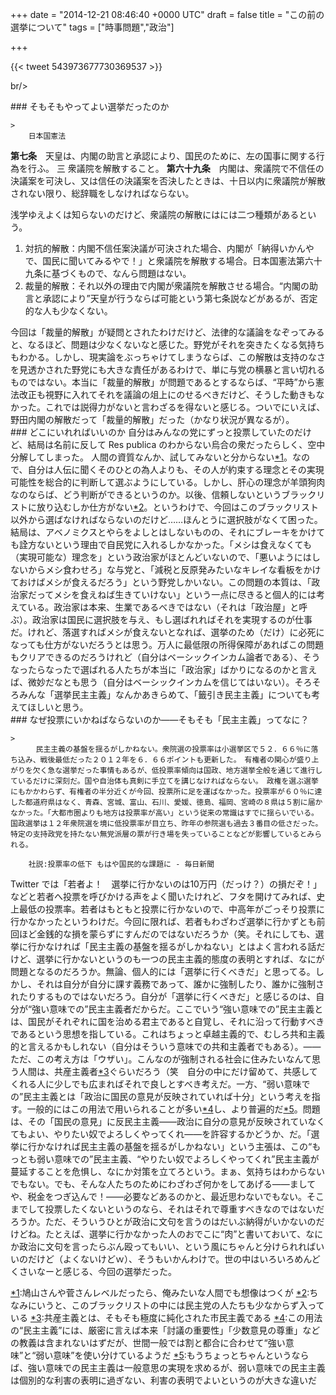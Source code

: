 
+++
date = "2014-12-21 08:46:40 +0000 UTC"
draft = false
title = "この前の選挙について"
tags = ["時事問題","政治"]

+++


{{< tweet 543973677730369537 >}}

br/>


<div class="section">
    ### そもそもやってよい選挙だったのか
    
    >
        日本国憲法
**第七条**　天皇は、内閣の助言と承認により、国民のために、左の国事に関する行為を行ふ。
三 衆議院を解散すること。
**第六十九条**　内閣は、衆議院で不信任の決議案を可決し、又は信任の決議案を否決したときは、十日以内に衆議院が解散されない限り、総辞職をしなければならない。

    
浅学ゆえよくは知らないのだけど、衆議院の解散にはには二つ種類があるという。

<ol>
<li>対抗的解散：内閣不信任案決議が可決された場合、内閣が「納得いかんやで、国民に聞いてみるやで！」と衆議院を解散する場合。日本国憲法第六十九条に基づくもので、なんら問題はない。</li>
<li>裁量的解散：それ以外の理由で内閣が衆議院を解散させる場合。“内閣の助言と承認により”天皇が行うならば可能という第七条説などがあるが、否定的な人も少なくない。</li>
</ol>今回は「裁量的解散」が疑問とされたわけだけど、法律的な議論をなぞってみると、なるほど、問題は少なくないなと感じた。野党がそれを突きたくなる気持ちもわかる。しかし、現実論をぶっちゃけてしまうならば、この解散は支持のなさを見透かされた野党にも大きな責任があるわけで、単に与党の横暴と言い切れるものではない。本当に「裁量的解散」が問題であるとするならば、“平時”から憲法改正も視野に入れてそれを議論の俎上にのせるべきだけど、そうした動きもなかった。これでは説得力がないと言わざるを得ないと感じる。ついでにいえば、野田内閣の解散だって「裁量的解散」だった（かなり状況が異なるが）。

</div>
<div class="section">
    ### どこにいれればいいのか
    自分はみんなの党にずっと投票していたのだけど、結局は名前に反して Res publica のわからない烏合の衆だったらしく、空中分解してしまった。 人間の資質なんか、試してみないと分からない<a href="#f-e75dd209" name="fn-e75dd209" title="鳩山さんや菅さんレベルだったら、俺みたいな人間でも想像はつくが">*1</a>。なので、自分は人伝に聞くそのひとの為人よりも、その人が約束する理念とその実現可能性を総合的に判断して選ぶようにしている。しかし、肝心の理念が羊頭狗肉なのならば、どう判断ができるというのか。以後、信頼しないというブラックリストに放り込むしか仕方がない<a href="#f-e324affe" name="fn-e324affe" title="ちなみにいうと、このブラックリストの中には民主党の人たちも少なからず入っている">*2</a>。というわけで、今回はこのブラックリスト以外から選ばなければならないのだけど……ほんとうに選択肢がなくて困った。結局は、アベノミクスとやらをよしとはしないものの、それにブレーキをかけても詮方ないという理由で自民党に入れるしかなかった。「メシは食えなくても（実現可能な）理念を」という政治家がほとんどいないので、「悪いようにはしないからメシ食わせろ」な与党と、「減税と反原発みたいなキレイな看板をかけておけばメシが食えるだろう」という野党しかいない。この問題の本質は、「政治家だってメシを食えねば生きていけない」という一点に尽きると個人的には考えている。政治家は本来、生業であるべきではない（それは「政治屋」と呼ぶ）。政治家は国民に選択肢を与え、もし選ばれればそれを実現するのが仕事だ。けれど、落選すればメシが食えないとなれば、選挙のため（だけ）に必死になっても仕方がないだろうとは思う。万人に最低限の所得保障があればこの問題もクリアできるのだろうけれど（自分はベーシックインカム論者である）、そうなったらなったで選ばれる人たちが本当に「政治家」ばかりになるのかと言えば、微妙だなとも思う（自分はベーシックインカムを信じてはいない）。そろそろみんな「選挙民主主義」なんかあきらめて、「籤引き民主主義」についても考えてほしいと思う。

</div>
<div class="section">
    ### なぜ投票にいかねばならないのか――そもそも「民主主義」ってなに？
    
    >
        　民主主義の基盤を揺るがしかねない。衆院選の投票率は小選挙区で５２．６６％に落ち込み、戦後最低だった２０１２年を６．６６ポイントも更新した。　有権者の関心が盛り上がりを欠く急な選挙だった事情もあるが、低投票率傾向は国政、地方選挙全般を通じて進行しているだけに深刻だ。国や自治体も真剣に手立てを講じなければならない。　政権を選ぶ選挙にもかかわらず、有権者の半分近くが今回、投票所に足を運ばなかった。投票率が６０％に達した都道府県はなく、青森、宮城、富山、石川、愛媛、徳島、福岡、宮崎の８県は５割に届かなかった。「大都市圏よりも地方は投票率が高い」という従来の常識はすでに揺らいでいる。　国政選挙は１２年衆院選を境に低投票率が目立ち、昨年の参院選も過去３番目の低さだった。特定の支持政党を持たない無党派層の票が行き場を失っていることなどが影響しているとみられる。

        社説:投票率の低下 もはや国民的な課題に - 毎日新聞
    
Twitter では「若者よ！　選挙に行かないのは10万円（だっけ？）の損だぞ！」などと若者へ投票を呼びかける声をよく聞いたけれど、フタを開けてみれば、史上最低の投票率。若者はもともと投票に行かないので、中高年がごっそり投票に行かなかったというわけだ。今回に限れば、若者もわざわざ選挙に行かずとも前回ほど金銭的な損を蒙らずにすんだのではないだろうか（笑。それにしても、選挙に行かなければ「民主主義の基盤を揺るがしかねない」とはよく言われる話だけど、選挙に行かないというのも一つの民主主義的態度の表明とすれば、なにが問題となるのだろうか。無論、個人的には「選挙に行くべきだ」と思ってる。しかし、それは自分が自分に課す義務であって、誰かに強制したり、誰かに強制されたりするものではないだろう。自分が「選挙に行くべきだ」と感じるのは、自分が“強い意味での”民主主義者だからだ。ここでいう“強い意味での”民主主義とは、国民がそれぞれに国を治める君主であると自覚し、それに沿って行動すべきであるという思想を指している。これはちょっと卓越主義的で、むしろ共和主義的と言えるかもしれない（自分はそういう意味での共和主義者でもある）。――ただ、この考え方は「ウザい」。こんなのが強制される社会に住みたいなんて思う人間は、共産主義者<a href="#f-ed9c7d36" name="fn-ed9c7d36" title="共産主義とは、そもそも極度に純化された市民主義である">*3</a>ぐらいだろう（笑　自分の中にだけ留めて、共感してくれる人に少しでも広まればそれで良しとすべき考えだ。一方、“弱い意味での”民主主義とは「政治に国民の意見が反映されていれば十分」という考えを指す。一般的にはこの用法で用いられることが多い<a href="#f-1b8b71d4" name="fn-1b8b71d4" title="この用法の“民主主義”には、厳密に言えば本来「討議の重要性」「少数意見の尊重」などの教義は含まれないはずだが、世間一般では割と都合に合わせて“強い意味”と“弱い意味”を使い分けているようだ">*4</a>し、より普遍的だ<a href="#f-8280c326" name="fn-8280c326" title="もうちょっとちゃんというならば、強い意味での民主主義は一般意思の実現を求めるが、弱い意味での民主主義は個別的な利害の表明に過ぎない、利害の表明でよいというのが大きな違いだ">*5</a>。問題は、その「国民の意見」に反民主主義――政治に自分の意見が反映されていなくてもよい、やりたい奴でよろしくやってくれ――を許容するかどうか、だ。「選挙に行かなければ民主主義の基盤を揺るがしかねない」という主張は、この“もっとも弱い意味での”民主主義、“やりたい奴でよろしくやってくれ”民主主義が蔓延することを危惧し、なにか対策を立てろという。まぁ、気持ちはわからないでもない。でも、そんな人たちのためにわざわざ何かをしてあげる――ましてや、税金をつぎ込んで！――必要などあるのかと、最近思わないでもない。そこまでして投票したくないというのなら、それはそれで尊重すべきなのではないだろうか。ただ、そういうひとが政治に文句を言うのはだいぶ納得がいかないのだけどね。たとえば、選挙に行かなかった人のおでこに“肉”と書いておいて、なにか政治に文句を言ったらぶん殴ってもいい、という風にちゃんと分けられればいいのだけど（よくないけどｗ）、そうもいかんわけで。世の中はいろいろめんどくさいなーと感じる、今回の選挙だった。

</div><div class="footnote">
<a href="#fn-e75dd209" name="f-e75dd209" class="footnote-number">*1</a><span class="footnote-delimiter">:</span><span class="footnote-text">鳩山さんや菅さんレベルだったら、俺みたいな人間でも想像はつくが</span>
<a href="#fn-e324affe" name="f-e324affe" class="footnote-number">*2</a><span class="footnote-delimiter">:</span><span class="footnote-text">ちなみにいうと、このブラックリストの中には民主党の人たちも少なからず入っている</span>
<a href="#fn-ed9c7d36" name="f-ed9c7d36" class="footnote-number">*3</a><span class="footnote-delimiter">:</span><span class="footnote-text">共産主義とは、そもそも極度に純化された市民主義である</span>
<a href="#fn-1b8b71d4" name="f-1b8b71d4" class="footnote-number">*4</a><span class="footnote-delimiter">:</span><span class="footnote-text">この用法の“民主主義”には、厳密に言えば本来「討議の重要性」「少数意見の尊重」などの教義は含まれないはずだが、世間一般では割と都合に合わせて“強い意味”と“弱い意味”を使い分けているようだ</span>
<a href="#fn-8280c326" name="f-8280c326" class="footnote-number">*5</a><span class="footnote-delimiter">:</span><span class="footnote-text">もうちょっとちゃんというならば、強い意味での民主主義は一般意思の実現を求めるが、弱い意味での民主主義は個別的な利害の表明に過ぎない、利害の表明でよいというのが大きな違いだ</span>
</div>

